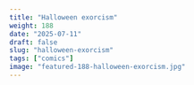 ```yaml
---
title: "Halloween exorcism"
weight: 188
date: "2025-07-11"
draft: false
slug: "halloween-exorcism"
tags: ["comics"]
image: "featured-188-halloween-exorcism.jpg"
---
```

